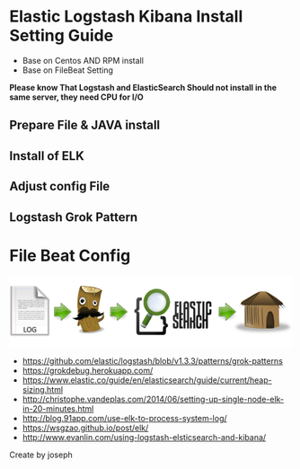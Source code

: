 # Elastic Logstash Kibana Install Setting Guide


*  Base on Centos AND RPM install
*  Base on FileBeat Setting


**Please know That Logstash and ElasticSearch Should not install in the same server, they need CPU for I/O**


## Prepare File & JAVA install

## Install of ELK

## Adjust config File

## Logstash Grok Pattern

# File Beat Config
 



![](Picture1.png)

* https://github.com/elastic/logstash/blob/v1.3.3/patterns/grok-patterns
* https://grokdebug.herokuapp.com/
* https://www.elastic.co/guide/en/elasticsearch/guide/current/heap-sizing.html
* http://christophe.vandeplas.com/2014/06/setting-up-single-node-elk-in-20-minutes.html
* http://blog.91app.com/use-elk-to-process-system-log/
* https://wsgzao.github.io/post/elk/
* http://www.evanlin.com/using-logstash-elsticsearch-and-kibana/

Create by joseph